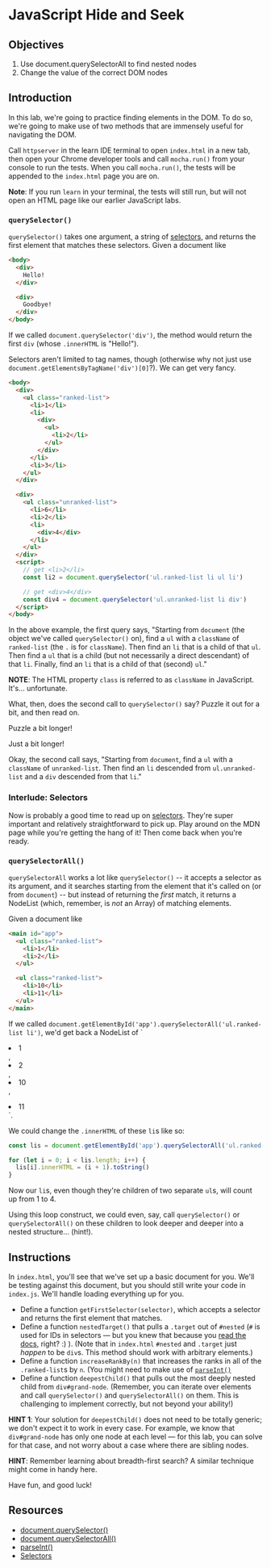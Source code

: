  # JavaScript Hide and Seek

## Objectives

1. Use document.querySelectorAll to find nested nodes
2. Change the value of the correct DOM nodes

## Introduction

In this lab, we're going to practice finding elements in the DOM. To do so,
we're going to make use of two methods that are immensely useful for navigating
the DOM.

Call `httpserver` in the learn IDE terminal to open `index.html` in a new tab,
then open your Chrome developer tools and call `mocha.run()` from your console
to run the tests.  When you call `mocha.run()`, the tests will be appended to
the `index.html` page you are on.

**Note**: If you run `learn` in your terminal, the tests will still run, but will not open
an HTML page like our earlier JavaScript labs.

### `querySelector()`

`querySelector()` takes one argument, a string of
[selectors](https://developer.mozilla.org/en-US/docs/Web/Guide/CSS/Getting_Started/Selectors),
and returns the first element that matches these selectors. Given a document
like

``` html
<body>
  <div>
    Hello!
  </div>

  <div>
    Goodbye!
  </div>
</body>
```

If we called `document.querySelector('div')`, the method would return the first
`div` (whose `.innerHTML` is "Hello!").

Selectors aren't limited to tag names, though (otherwise why not just use
`document.getElementsByTagName('div')[0]`?). We can get very fancy.

``` html
<body>
  <div>
    <ul class="ranked-list">
      <li>1</li>
      <li>
        <div>
          <ul>
            <li>2</li>
          </ul>
        </div>
      </li>
      <li>3</li>
    </ul>
  </div>

  <div>
    <ul class="unranked-list">
      <li>6</li>
      <li>2</li>
      <li>
        <div>4</div>
      </li>
    </ul>
  </div>
  <script>
    // get <li>2</li>
    const li2 = document.querySelector('ul.ranked-list li ul li')

    // get <div>4</div>
    const div4 = document.querySelector('ul.unranked-list li div')
  </script>
</body>
```

In the above example, the first query says, "Starting from `document` (the
object we've called `querySelector()` on), find a `ul` with a `className` of
`ranked-list` (the `.` is for `className`). Then find an `li` that is a child of
that `ul`. Then find a `ul` that is a child (but not necessarily a direct
descendant) of that `li`. Finally, find an `li` that is a child of that (second)
`ul`."

**NOTE**: The HTML property `class` is referred to as `className` in JavaScript. It's... unfortunate.

What, then, does the second call to `querySelector()` say? Puzzle it out for a
bit, and then read on.

Puzzle a bit longer!

Just a bit longer!

Okay, the second call says, "Starting from `document`, find a `ul` with a
`className` of `unranked-list`. Then find an `li` descended from
`ul.unranked-list` and a `div` descended from that `li`."

### Interlude: Selectors

Now is probably a good time to read up on
[selectors](https://developer.mozilla.org/en-US/docs/Web/Guide/CSS/Getting_Started/Selectors).
They're super important and relatively straightforward to pick up. Play around
on the MDN page while you're getting the hang of it! Then come back when you're
ready.

### `querySelectorAll()`

`querySelectorAll` works a lot like `querySelector()` -- it accepts a selector as its argument, and it searches starting from the element that it's called on (or from `document`) -- but instead of returning the _first_ match, it returns a NodeList (which, remember, is _not_ an Array) of matching elements.

Given a document like

``` html
<main id="app">
  <ul class="ranked-list">
    <li>1</li>
    <li>2</li>
  </ul>

  <ul class="ranked-list">
    <li>10</li>
    <li>11</li>
  </ul>
</main>
```

If we called `document.getElementById('app').querySelectorAll('ul.ranked-list
li')`, we'd get back a NodeList of `<li>1</li>, <li>2</li>, <li>10</li>,
<li>11</li>`.

We could change the `.innerHTML` of these `li`s like so:

``` javascript
const lis = document.getElementById('app').querySelectorAll('ul.ranked-list li')

for (let i = 0; i < lis.length; i++) {
  lis[i].innerHTML = (i + 1).toString()
}
```

Now our `li`s, even though they're children of two separate `ul`s, will count up from 1 to 4.

Using this loop construct, we could even, say, call `querySelector()` or
`querySelectorAll()` on these children to look deeper and deeper into a nested
structure... (hint!).

## Instructions

In `index.html`, you'll see that we've set up a basic document for you. We'll be
testing against this document, but you should still write your code in
`index.js`. We'll handle loading everything up for you.

- Define a function `getFirstSelector(selector)`, which accepts a selector and
returns the first element that matches.
- Define a function `nestedTarget()` that pulls a `.target` out of `#nested` (`#`
is used for IDs in selectors — but you knew that because you [read the
docs](https://developer.mozilla.org/en-US/docs/Web/Guide/CSS/Getting_Started/Selectors),
right? :) ). (Note that in `index.html` `#nested` and `.target` just _happen_ to
be `div`s. This method should work with arbitrary elements.)
- Define a function `increaseRankBy(n)` that increases the ranks in all of the
`.ranked-list`s by `n`. (You might need to make use of
[`parseInt()`](https://developer.mozilla.org/en-US/docs/Web/JavaScript/Reference/Global_Objects/parseInt)
- Define a function `deepestChild()` that pulls out the most deeply nested child
from `div#grand-node`. (Remember, you can iterate over elements and call
`querySelector()` and `querySelectorAll()` on them. This is challenging to
implement correctly, but not beyond your ability!)

**HINT 1**: Your solution for `deepestChild()` does not need to be totally
generic; we don't expect it to work in every case. For example, we know that
`div#grand-node` has only one node at each level — for this lab, you can solve
for that case, and not worry about a case where there are sibling nodes.

**HINT**: Remember learning about breadth-first search? A similar technique
might come in handy here.

Have fun, and good luck!

## Resources

- [document.querySelector()](https://developer.mozilla.org/en-US/docs/Web/API/Document/querySelector)
- [document.querySelectorAll()](https://developer.mozilla.org/en-US/docs/Web/API/Document/querySelectorAll)
- [parseInt()](https://developer.mozilla.org/en-US/docs/Web/JavaScript/Reference/Global_Objects/parseInt)
- [Selectors](https://developer.mozilla.org/en-US/docs/Web/Guide/CSS/Getting_Started/Selectors)
